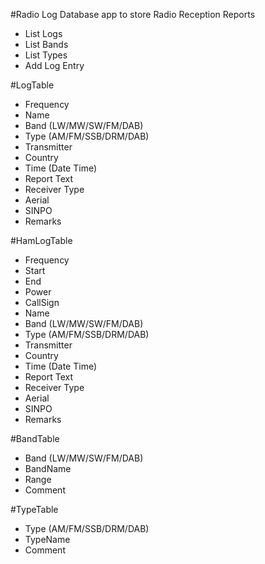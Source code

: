 #Radio Log
Database app to store Radio Reception Reports
+ List Logs
+ List Bands
+ List Types
+ Add Log Entry

#LogTable 
+ Frequency 
+ Name
+ Band (LW/MW/SW/FM/DAB)
+ Type (AM/FM/SSB/DRM/DAB)
+ Transmitter
+ Country
+ Time (Date Time)
+ Report Text
+ Receiver Type
+ Aerial
+ SINPO
+ Remarks

#HamLogTable 
+ Frequency
+ Start
+ End
+ Power 
+ CallSign
+ Name
+ Band (LW/MW/SW/FM/DAB)
+ Type (AM/FM/SSB/DRM/DAB)
+ Transmitter
+ Country
+ Time (Date Time)
+ Report Text
+ Receiver Type
+ Aerial
+ SINPO
+ Remarks

#BandTable 
+ Band (LW/MW/SW/FM/DAB)
+ BandName
+ Range
+ Comment

#TypeTable 
+ Type (AM/FM/SSB/DRM/DAB)
+ TypeName
+ Comment
